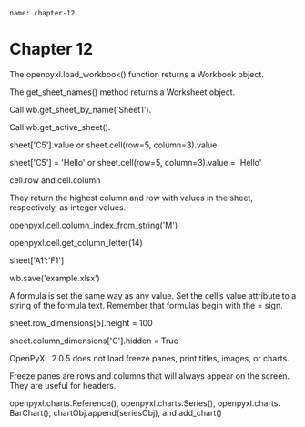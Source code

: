 ```ngMeta
name: chapter-12
```
# Chapter 12
The openpyxl.load_workbook() function returns a Workbook object.

The get_sheet_names() method returns a Worksheet object.

Call wb.get_sheet_by_name('Sheet1').

Call wb.get_active_sheet().

sheet['C5'].value or sheet.cell(row=5, column=3).value

sheet['C5'] = 'Hello' or sheet.cell(row=5, column=3).value = 'Hello'

cell.row and cell.column

They return the highest column and row with values in the sheet, respectively, as integer values.

openpyxl.cell.column_index_from_string('M')

openpyxl.cell.get_column_letter(14)

sheet['A1':'F1']

wb.save('example.xlsx’)

A formula is set the same way as any value. Set the cell’s value attribute to a string of the formula text. Remember that formulas begin with the = sign.

sheet.row_dimensions[5].height = 100

sheet.column_dimensions['C'].hidden = True

OpenPyXL 2.0.5 does not load freeze panes, print titles, images, or charts.

Freeze panes are rows and columns that will always appear on the screen. They are useful for headers.

openpyxl.charts.Reference(), openpyxl.charts.Series(), openpyxl.charts. BarChart(), chartObj.append(seriesObj), and add_chart()